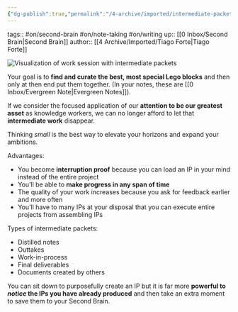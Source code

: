 ```yaml
---
{"dg-publish":true,"permalink":"/4-archive/imported/intermediate-packets/","dgHomeLink":true,"dgPassFrontmatter":false}
---
```


tags:: #on/second-brain #on/note-taking #on/writing 
up:: [[0 Inbox/Second Brain|Second Brain]]
author:: [[4 Archive/Imported/Tiago Forte|Tiago Forte]]

![Visualization of work session with intermediate packets](https://i0.wp.com/fortelabs.com/wp-content/uploads/2018/05/168-175.001.jpeg)

Your goal is to **find and curate the best, most special Lego blocks** and then only at then end put them together. (In your notes, these are [[0 Inbox/Evergreen Note|Evergreen Notes]]).

If we consider the focused application of our **attention to be our greatest asset** as knowledge workers, we can no longer afford to let that **intermediate work** disappear.

Thinking *small* is the best way to elevate your horizons and expand your ambitions.

Advantages:
- You become **interruption proof** because you can load an IP in your mind instead of the entire project
- You’ll be able to **make progress in any span of time**
- The quality of your work increases because you ask for feedback earlier and more often
- You’ll have to many IPs at your disposal that you can execute entire projects from assembling IPs

Types of intermediate packets:
- Distilled notes
- Outtakes
- Work-in-process
- Final deliverables
- Documents created by others

You can sit down to purposefully create an IP but it is far more **powerful to *notice* the IPs you have already produced** and then take an extra moment to save them to your Second Brain.